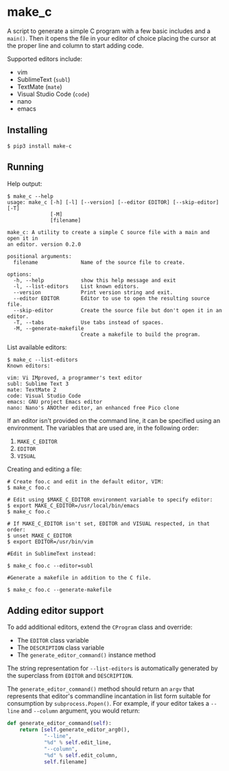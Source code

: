 # make_c

A script to generate a simple C program with a few basic includes and a `main()`. Then it opens the file in your editor of choice placing the cursor at the proper line and column to start adding code.

Supported editors include:

- vim
- SublimeText (`subl`)
- TextMate (`mate`)
- Visual Studio Code (`code`)
- nano
- emacs

## Installing

```console
$ pip3 install make-c
```

## Running

Help output:

```console
$ make_c --help
usage: make_c [-h] [-l] [--version] [--editor EDITOR] [--skip-editor] [-T]
              [-M]
              [filename]

make_c: A utility to create a simple C source file with a main and open it in
an editor. version 0.2.0

positional arguments:
  filename              Name of the source file to create.

options:
  -h, --help            show this help message and exit
  -l, --list-editors    List known editors.
  --version             Print version string and exit.
  --editor EDITOR       Editor to use to open the resulting source file.
  --skip-editor         Create the source file but don't open it in an editor.
  -T, --tabs            Use tabs instead of spaces.
  -M, --generate-makefile
                        Create a makefile to build the program.
```

List available editors:

```console
$ make_c --list-editors
Known editors:

vim: Vi IMproved, a programmer's text editor
subl: Sublime Text 3
mate: TextMate 2
code: Visual Studio Code
emacs: GNU project Emacs editor
nano: Nano's ANOther editor, an enhanced free Pico clone
```

If an editor isn't provided on the command line, it can be specified using an environment. The variables that are used are, in the following order:

1. `MAKE_C_EDITOR`
2. `EDITOR`
3. `VISUAL`

Creating and editing a file:

```console
# Create foo.c and edit in the default editor, VIM:
$ make_c foo.c

# Edit using $MAKE_C_EDITOR environment variable to specify editor:
$ export MAKE_C_EDITOR=/usr/local/bin/emacs
$ make_c foo.c

# If MAKE_C_EDITOR isn't set, EDITOR and VISUAL respected, in that order:
$ unset MAKE_C_EDITOR
$ export EDITOR=/usr/bin/vim

#Edit in SublimeText instead:

$ make_c foo.c --editor=subl

#Generate a makefile in addition to the C file.

$ make_c foo.c --generate-makefile
```

## Adding editor support

To add additional editors, extend the `CProgram` class and override:

- The `EDITOR` class variable
- The `DESCRIPTION` class variable
- The `generate_editor_command()` instance method

The string representation for `--list-editors` is automatically generated by the superclass from `EDITOR` and `DESCRIPTION`.

The `generate_editor_command()` method should return an `argv` that represents that editor's commandline incantation in list form suitable for consumption by `subprocess.Popen()`. For example, if your editor takes a `--line` and `--column` argument, you would return:

```python
def generate_editor_command(self):
    return [self.generate_editor_arg0(),
            "--line",
            "%d" % self.edit_line,
            "--column",
            "%d" % self.edit_column,
            self.filename]
```
